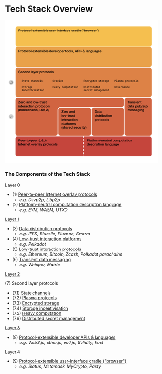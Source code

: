 # Tech Stack Overview

![](web3_stack.png)


### The Components of the Tech Stack

[Layer 0](Layer-0/Layer-0-Overview.md)

  * (1) [Peer-to-peer Internet overlay protocols](Layer-0/peer_to_peer_internet_overlay_protocols.md)
    - _e.g. Devp2p, Libp2p_
  * (2) [Platform-neutral computation description language](Layer-0/platform_neutral_computation_description_language.md)
    - _e.g. EVM, WASM, UTXO_

[Layer 1](Layer-1/Layer-1-Overview.md)

* (3) [Data distribution protocols](Layer-1/data_distribution_protocols.md)
    - _e.g. IPFS, Bluzelle, Fluence, Swarm_
* (4) [Low-trust interaction platforms](Layer-1/low_trust_interaction_platforms.md)
    - _e.g. Polkadot_
* (5) [Low-trust interaction protocols](Layer-1/low_trust_interaction_protocols.md)
    - _e.g. Ethereum, Bitcoin, Zcash, Polkadot parachains_
* (6) [Transient data messaging](Layer-1/transient_data_messaging.md)
    - _e.g. Whisper, Matrix_

[Layer 2](Layer-2/Layer-2-Overview.md)

(7) Second layer protocols


 * (7.1) [State channels](Layer-2/state_channels.md)
 * (7.2) [Plasma protocols](Layer-2/plasma_protocols.md)
 * (7.3) [Encrypted storage](Layer-2/encrypted_storage.md)
 * (7.4) [Storage incentivisation](Layer-2/storage_incentivisation.md)
 * (7.5) [Heavy computation](Layer-2/heavy_computation.md)
 * (7.6) [Distributed secret management](Layer-2/distributed_secret_management.md)

[Layer 3](Layer-3/Layer-3-Overview.md)

 * (8) [Protocol-extensible developer APIs & languages](Layer-3/Layer-3-Overview.md)
    - _e.g. Web3.js, ether.js, oo7.js, Solidity, Rust_

[Layer 4](Layer-4/Layer-4-Overview.md)

 * (9) [Protocol-extensible user-interface cradle ("browser")](Layer-4/Layer-4-Overview.md)
    - _e.g. Status, Metamask, MyCrypto, Parity_
